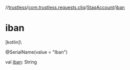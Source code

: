 //[trustless](../../../index.md)/[com.trustless.requests.cliq](../index.md)/[StaqAccount](index.md)/[iban](iban.md)

# iban

[kotlin]\

@SerialName(value = &quot;Iban&quot;)

val [iban](iban.md): String
